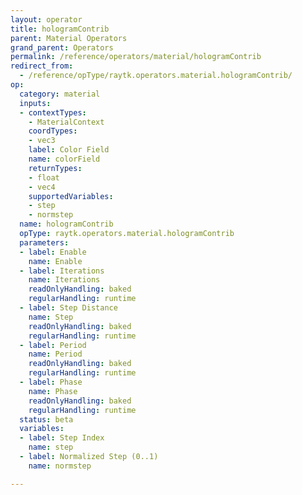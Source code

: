 ```yaml
---
layout: operator
title: hologramContrib
parent: Material Operators
grand_parent: Operators
permalink: /reference/operators/material/hologramContrib
redirect_from:
  - /reference/opType/raytk.operators.material.hologramContrib/
op:
  category: material
  inputs:
  - contextTypes:
    - MaterialContext
    coordTypes:
    - vec3
    label: Color Field
    name: colorField
    returnTypes:
    - float
    - vec4
    supportedVariables:
    - step
    - normstep
  name: hologramContrib
  opType: raytk.operators.material.hologramContrib
  parameters:
  - label: Enable
    name: Enable
  - label: Iterations
    name: Iterations
    readOnlyHandling: baked
    regularHandling: runtime
  - label: Step Distance
    name: Step
    readOnlyHandling: baked
    regularHandling: runtime
  - label: Period
    name: Period
    readOnlyHandling: baked
    regularHandling: runtime
  - label: Phase
    name: Phase
    readOnlyHandling: baked
    regularHandling: runtime
  status: beta
  variables:
  - label: Step Index
    name: step
  - label: Normalized Step (0..1)
    name: normstep

---
```

